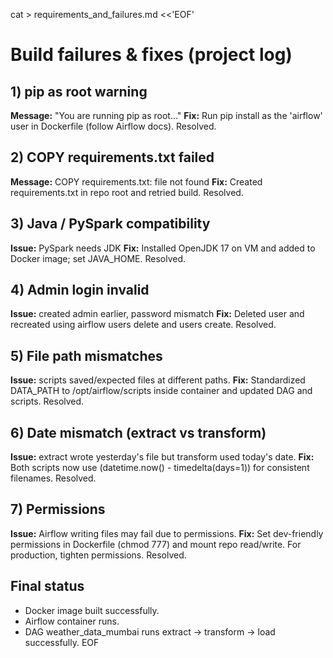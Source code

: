 cat > requirements_and_failures.md <<'EOF'
# Build failures & fixes (project log)

## 1) pip as root warning
**Message:** "You are running pip as root..."
**Fix:** Run pip install as the 'airflow' user in Dockerfile (follow Airflow docs). Resolved.

## 2) COPY requirements.txt failed
**Message:** COPY requirements.txt: file not found
**Fix:** Created requirements.txt in repo root and retried build. Resolved.

## 3) Java / PySpark compatibility
**Issue:** PySpark needs JDK
**Fix:** Installed OpenJDK 17 on VM and added to Docker image; set JAVA_HOME. Resolved.

## 4) Admin login invalid
**Issue:** created admin earlier, password mismatch
**Fix:** Deleted user and recreated using airflow users delete and users create. Resolved.

## 5) File path mismatches
**Issue:** scripts saved/expected files at different paths.
**Fix:** Standardized DATA_PATH to /opt/airflow/scripts inside container and updated DAG and scripts. Resolved.

## 6) Date mismatch (extract vs transform)
**Issue:** extract wrote yesterday's file but transform used today's date.
**Fix:** Both scripts now use (datetime.now() - timedelta(days=1)) for consistent filenames. Resolved.

## 7) Permissions
**Issue:** Airflow writing files may fail due to permissions.
**Fix:** Set dev-friendly permissions in Dockerfile (chmod 777) and mount repo read/write. For production, tighten permissions. Resolved.

## Final status
- Docker image built successfully.
- Airflow container runs.
- DAG weather_data_mumbai runs extract → transform → load successfully.
EOF

